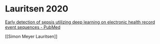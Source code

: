 # Lauritsen 2020
[Early detection of sepsis utilizing deep learning on electronic health record event sequences - PubMed](https://pubmed.ncbi.nlm.nih.gov/32498999/#affiliation-3)

[[Simon Meyer Lauritsen]]

<!-- {BearID:3A0249A1-BB2D-4C43-8CE9-152BBB626C12-33313-000000867BCF112C} -->
